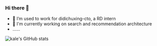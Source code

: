 ### Hi there 👋

<!--
**KaleW515/kalew515** is a ✨ _special_ ✨ repository because its `README.md` (this file) appears on your GitHub profile.

Here are some ideas to get you started:

- 🔭 I’m currently working on ...
- 🌱 I’m currently learning ...
- 👯 I’m looking to collaborate on ...
- 🤔 I’m looking for help with ...
- 💬 Ask me about ...
- 📫 How to reach me: ...
- 😄 Pronouns: ...
- ⚡ Fun fact: ...
- - 🏃 I’m going to meituan-daojia soon, a RD intern
  -->
- 🏃 I’m used to work for didichuxing-cto, a RD intern
- 🔭 I'm currently working on search and recommendation architecture
- ......

![kale's GitHub stats](https://github-readme-stats.vercel.app/api?username=kalew515&show_icons=true&theme=radical)
